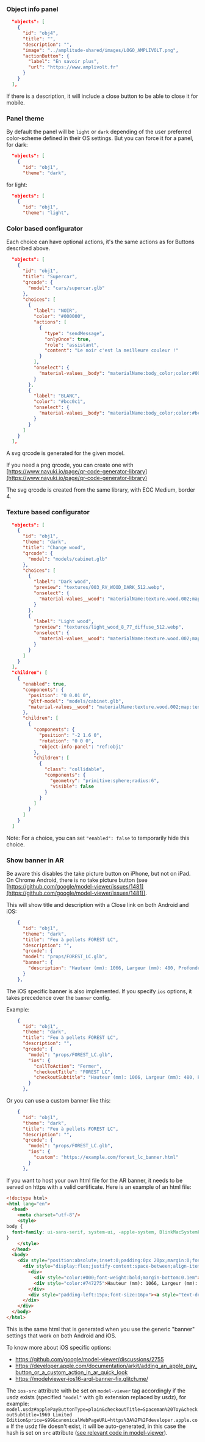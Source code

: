 ### Object info panel

```json
  "objects": [
    {
      "id": "obj4",
      "title": "",
      "description": "",
      "image": "../amplitude-shared/images/LOGO_AMPLIVOLT.png",
      "actionButton": {
        "label": "En savoir plus",
        "url": "https://www.amplivolt.fr"
      }
    }
  ],
```

If there is a description, it will include a close button to be able to close it for mobile.

### Panel theme

By default the panel will be `light` or `dark` depending of the user preferred color-scheme defined in their OS settings. But you can force it for a panel, for dark:

```json
  "objects": [
    {
      "id": "obj1",
      "theme": "dark",
```

for light:

```json
  "objects": [
    {
      "id": "obj1",
      "theme": "light",
```

### Color based configurator

Each choice can have optional actions, it's the same actions as for Buttons described above.

```json
  "objects": [
    {
      "id": "obj1",
      "title": "Supercar",
      "qrcode": {
        "model": "cars/supercar.glb"
      },
      "choices": [
        {
          "label": "NOIR",
          "color": "#000000",
          "actions": [
            {
              "type": "sendMessage",
              "onlyOnce": true,
              "role": "assistant",
              "content": "Le noir c'est la meilleure couleur !"
            }
          ],
          "onselect": {
            "material-values__body": "materialName:body_color;color:#000000;metalness:0.85;roughness:0.25;opacity:1"
          }
        },
        {
          "label": "BLANC",
          "color": "#bcc0c1",
          "onselect": {
            "material-values__body": "materialName:body_color;color:#bcc0c1;metalness:0.85;roughness:0.25;opacity:1"
          }
        }
      ]
    }
  ],
```

A svg qrcode is generated for the given model.

If you need a png qrcode, you can create one with
[https://www.nayuki.io/page/qr-code-generator-library](https://www.nayuki.io/page/qr-code-generator-library)

The svg qrcode is created from the same library, with ECC Medium, border 4.

### Texture based configurator

```json
  "objects": [
    {
      "id": "obj1",
      "theme": "dark",
      "title": "Change wood",
      "qrcode": {
        "model": "models/cabinet.glb"
      },
      "choices": [
        {
          "label": "Dark wood",
          "preview": "textures/003_RV_WOOD_DARK_512.webp",
          "onselect": {
            "material-values__wood": "materialName:texture.wood.002;map:textures/003_RV_WOOD_DARK_1024.webp"
          }
        },
        {
          "label": "Light wood",
          "preview": "textures/light_wood_8_77_diffuse_512.webp",
          "onselect": {
            "material-values__wood": "materialName:texture.wood.002;map:textures/light_wood_8_77_diffuse_1024.webp"
          }
        }
      ]
    }
  ],
  "children": [
    {
      "enabled": true,
      "components": {
        "position": "0 0.01 0",
        "gltf-model": "models/cabinet.glb",
        "material-values__wood": "materialName:texture.wood.002;map:textures/003_RV_WOOD_DARK_1024.webp"
      },
      "children": [
        {
          "components": {
            "position": "-2 1.6 0",
            "rotation": "0 0 0",
            "object-info-panel": "ref:obj1"
          },
          "children": [
            {
              "class": "collidable",
              "components": {
                "geometry": "primitive:sphere;radius:6",
                "visible": false
              }
            }
          ]
        }
      ]
    }
  ]
```

Note: For a choice, you can set `"enabled": false` to temporarily hide this choice.
### Show banner in AR

Be aware this disables the take picture button on iPhone, but not on iPad. On Chrome Android, there is no take picture button (see [https://github.com/google/model-viewer/issues/1481](https://github.com/google/model-viewer/issues/1481)).

This will show title and description with a Close link on both Android and iOS:

```json
    {
      "id": "obj1",
      "theme": "dark",
      "title": "Feu à pellets FOREST LC",
      "description": "",
      "qrcode": {
      "model": "props/FOREST_LC.glb",
      "banner": {
        "description": "Hauteur (mm): 1066, Largeur (mm): 480, Profondeur (mm): 557"
      }
    },
```

The iOS specific banner is also implemented.
If you specify `ios` options, it takes precedence over the `banner` config.

Example:

```json
    {
      "id": "obj1",
      "theme": "dark",
      "title": "Feu à pellets FOREST LC",
      "description": "",
      "qrcode": {
        "model": "props/FOREST_LC.glb",
        "ios": {
          "callToAction": "Fermer",
          "checkoutTitle": "FOREST LC",
          "checkoutSubtitle": "Hauteur (mm): 1066, Largeur (mm): 480, Profondeur (mm): 557"
        }
      },
```

Or you can use a custom banner like this:

```json
    {
      "id": "obj1",
      "theme": "dark",
      "title": "Feu à pellets FOREST LC",
      "description": "",
      "qrcode": {
        "model": "props/FOREST_LC.glb",
        "ios": {
          "custom": "https://example.com/forest_lc_banner.html"
        }
      },
```

If you want to host your own html file for the AR banner, it needs to be served on https with a valid certificate. Here is an example of an html file:

```html
<!doctype html>
<html lang="en">
  <head>
    <meta charset="utf-8"/>
    <style>
body {
  font-family: ui-sans-serif, system-ui, -apple-system, BlinkMacSystemFont, "Segoe UI", Roboto, "Helvetica Neue", Arial, "Noto Sans", sans-serif, "Apple Color Emoji", "Segoe UI Emoji", "Segoe UI Symbol", "Noto Color Emoji";
}
    </style>
  </head>
  <body>
    <div style="position:absolute;inset:0;padding:0px 20px;margin:0;font-size:12px;display:flex;flex-direction:column;justify-content:center">
      <div style="display:flex;justify-content:space-between;align-items:center">
        <div>
          <div style="color:#000;font-weight:bold;margin-bottom:0.1em">FOREST LC</div>
          <div style="color:#747275">Hauteur (mm): 1066, Largeur (mm): 480, Profondeur (mm): 557</div>
        </div>
        <div style="padding-left:15px;font-size:16px"><a style="text-decoration:none;color:#007aff;font-weight:bold;" href="#">Fermer</a></div>
      </div>
    </div>
  </body>
</html>
```

This is the same html that is generated when you use the generic "banner" settings that work on both Android and iOS.

To know more about iOS specific options:
- https://github.com/google/model-viewer/discussions/2755
- https://developer.apple.com/documentation/arkit/adding_an_apple_pay_button_or_a_custom_action_in_ar_quick_look
- https://modelviewer-ios16-arql-banner-fix.glitch.me/

The `ios-src` attribute with be set on `model-viewer` tag accordingly if the usdz exists (specified `"model"` with glb extension replaced by usdz), for example: `model.usdz#applePayButtonType=plain&checkoutTitle=Spaceman%20Toy&checkoutSubtitle=1969 Limited Edition&price=$99&canonicalWebPageURL=https%3A%2F%2Fdeveloper.apple.com`
If the usdz file doesn't exist, it will be auto-generated, in this case the hash is set on `src` attribute ([see relevant code in model-viewer](https://github.com/google/model-viewer/blob/7fdf88c370e79ffdd2aa0549080faca9ae98152a/packages/model-viewer/src/features/ar.ts#L381-L384)).
